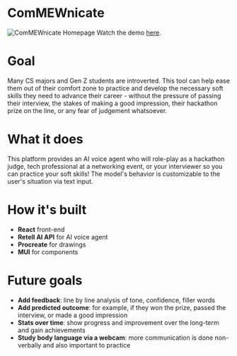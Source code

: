 # ComMEWnicate
![ComMEWnicate Homepage](https://github.com/user-attachments/assets/ffc0c9a2-e510-4c81-b96b-229cac7b6d55)
Watch the demo [here](https://youtu.be/JvRqJACeJ1A).

# Goal
Many CS majors and Gen Z students are introverted. This tool can help ease them out of their comfort zone to practice and develop the necessary soft skills they need to advance their career - without the pressure of passing their interview, the stakes of making a good impression, their hackathon prize on the line, or any fear of judgement whatsoever.

# What it does
This platform provides an AI voice agent who will role-play as a hackathon judge, tech professional at a networking event, or your interviewer so you can practice your soft skills! The model's behavior is customizable to the user's situation via text input.

# How it's built
- **React** front-end
- **Retell AI API** for AI voice agent
- **Procreate** for drawings
- **MUI** for components

# Future goals
- **Add feedback**: line by line analysis of tone, confidence, filler words
- **Add predicted outcome**: for example, if they won the prize, passed the interview, or made a good impression
- **Stats over time**: show progress and improvement over the long-term and gain achievements
- **Study body language via a webcam**: more communication is done non-verbally and also important to practice


